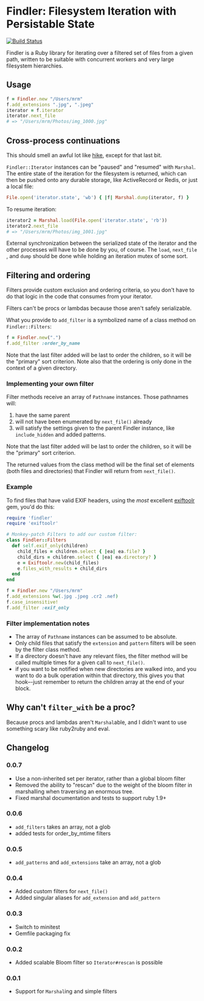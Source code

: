 # Findler: Filesystem Iteration with Persistable State

[![Build Status](https://secure.travis-ci.org/mceachen/findler.png?branch=master)](http://travis-ci.org/mceachen/findler)

Findler is a Ruby library for iterating over a filtered set of files from a given
path, written to be suitable with concurrent workers and very large
filesystem hierarchies.

## Usage

```ruby
f = Findler.new "/Users/mrm"
f.add_extensions ".jpg", ".jpeg"
iterator = f.iterator
iterator.next_file
# => "/Users/mrm/Photos/img_1000.jpg"
```

## Cross-process continuations

This should smell an awful lot like [hike](https://github.com/sstephenson/hike),
except for that last bit.

```Findler::Iterator``` instances can be "paused" and "resumed" with ```Marshal```.
The entire state of the iteration for the filesystem is returned, which can then
be pushed onto any durable storage, like ActiveRecord or Redis, or just a local file:

```ruby
File.open('iterator.state', 'wb') { |f| Marshal.dump(iterator, f) }
```

To resume iteration:

```ruby
iterator2 = Marshal.load(File.open('iterator.state', 'rb'))
iterator2.next_file
# => "/Users/mrm/Photos/img_1001.jpg"
```

External synchronization between the serialized state of the
iterator and the other processes will have to be done by you, of course.
The ```load```, ```next_file``` , and ```dump``` should be done while holding
an iteration mutex of some sort.

## Filtering and ordering

Filters provide custom exclusion and ordering criteria, so you don't
have to do that logic in the code that consumes from your iterator.

Filters can't be procs or lambdas because those aren't safely serializable.

What you provide to ```add_filter``` is a symbolized name of a class method
on ```Findler::Filters```:

```ruby
f = Findler.new(".")
f.add_filter :order_by_name
```

Note that the last filter added will be last to order the children, so it will be the
"primary" sort criterion. Note also that the ordering is only done in
the context of a given directory.

### Implementing your own filter

Filter methods receive an array of ```Pathname``` instances. Those pathnames will:

1. have the same parent
2. will not have been enumerated by ```next_file()``` already
3. will satisfy the settings given to the parent Findler instance, like ```include_hidden```
   and added patterns.

Note that the last filter added will be last to order the children, so it will be the
"primary" sort criterion.

The returned values from the class method will be the final set of elements (both files
and directories) that Findler will return from ```next_file()```.

### Example

To find files that have valid EXIF headers, using the *most* excellent
[exiftoolr](https://github.com/mceachen/exiftoolr) gem, you'd do this:

```ruby
require 'findler'
require 'exiftoolr'

# Monkey-patch Filters to add our custom filter:
class Findler::Filters
  def self.exif_only(children)
    child_files = children.select { |ea| ea.file? }
    child_dirs = children.select { |ea| ea.directory? }
    e = Exiftoolr.new(child_files)
    e.files_with_results + child_dirs
  end
end

f = Findler.new "/Users/mrm"
f.add_extensions %w(.jpg .jpeg .cr2 .nef)
f.case_insensitive!
f.add_filter :exif_only
```

### Filter implementation notes

* The array of ```Pathname``` instances can be assumed to be absolute.
* Only child files that satisfy the ```extension``` and ```pattern``` filters will be seen by the filter class method.
* If a directory doesn't have any relevant files, the filter method will be called multiple times for a given call to ```next_file()```.
* if you want to be notified when new directories are walked into, and you want to do a bulk operation within that directory,
  this gives you that hook–-just remember to return the children array at the end of your block.

## Why can't ```filter_with``` be a proc?

Because procs and lambdas aren't ```Marshal```able, and I didn't want to use something scary like ruby2ruby and eval.

## Changelog

### 0.0.7
 * Use a non-inherited set per iterator, rather than a global bloom filter
 * Removed the ability to "rescan" due to the weight of the bloom filter in marshalling when
   traversing an enormous tree.
 * Fixed marshal documentation and tests to support ruby 1.9+

### 0.0.6
 * ```add_filters``` takes an array, not a glob
 * added tests for order_by_mtime filters

### 0.0.5
 * ```add_patterns``` and ```add_extensions``` take an array, not a glob

### 0.0.4
 * Added custom filters for ```next_file()```
 * Added singular aliases for ```add_extension``` and ```add_pattern```

### 0.0.3
 * Switch to minitest
 * Gemfile packaging fix

### 0.0.2
 * Added scalable Bloom filter so ```Iterator#rescan``` is possible

### 0.0.1
 * Support for ```Marshal```ing and simple filters
